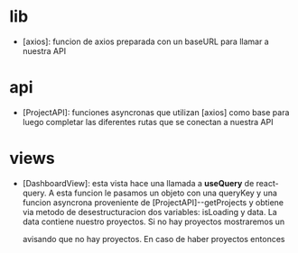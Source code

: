 # lib
- [axios]: funcion de axios preparada con un baseURL para llamar a nuestra API

# api
- [ProjectAPI]: funciones asyncronas que utilizan [axios] como base para luego completar las diferentes rutas que se conectan a nuestra API

# views
- [DashboardView]: esta vista hace una llamada a __useQuery__ de react-query. A esta funcion le pasamos un objeto con una queryKey y una funcion asyncrona proveniente de [ProjectAPI]--getProjects y obtiene via metodo de desestructuracion dos variables: isLoading y data. La data contiene nuestro proyectos.
Si no hay proyectos mostraremos un <p> avisando que no hay proyectos. En caso de haber proyectos entonces 